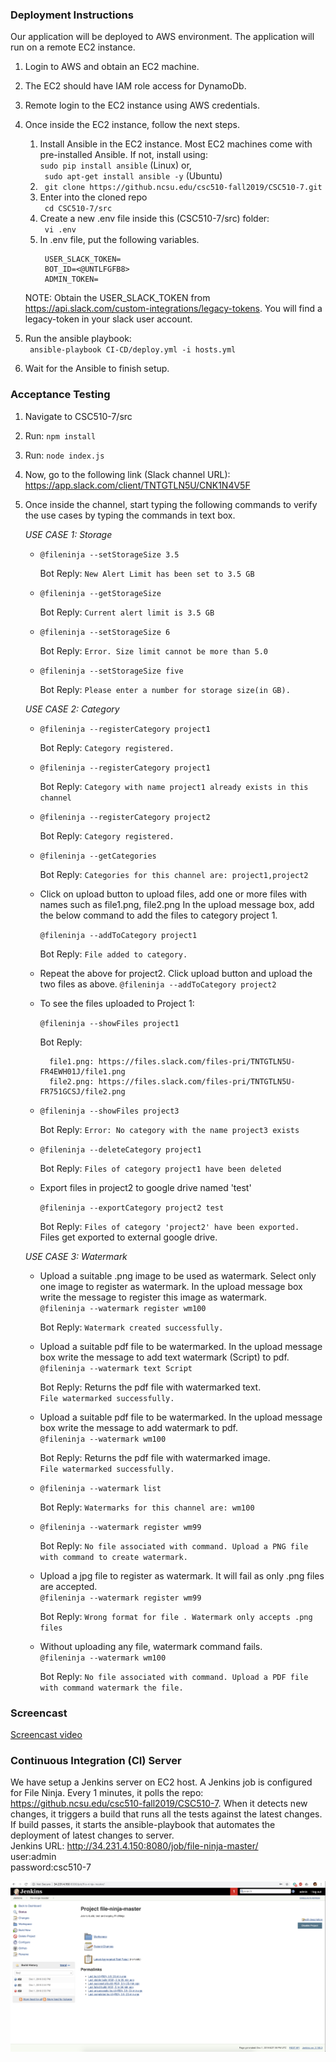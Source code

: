 ### Deployment Instructions

Our application will be deployed to AWS environment. The application will run on a remote EC2 instance. 
1. Login to AWS and obtain an EC2 machine. 
2. The EC2 should have IAM role access for DynamoDb. 
2. Remote login to the EC2 instance using AWS credentials. 

3. Once inside the EC2 instance, follow the next steps.
    1. Install Ansible in the EC2 instance. Most EC2 machines come with pre-installed Ansible. If not, install using:<br>
    ``` sudo pip install ansible ``` (Linux) or,<br>
    ``` sudo apt-get install ansible -y``` (Ubuntu)
    1. ``` git clone https://github.ncsu.edu/csc510-fall2019/CSC510-7.git```
    2. Enter into the cloned repo<br>
    ``` cd CSC510-7/src```
    3. Create a new .env file inside this (CSC510-7/src) folder:<br>
    ``` vi .env```
    4. In .env file, put the following variables.<br>
       ``` 
        USER_SLACK_TOKEN=
        BOT_ID=<@UNTLFGFB8>
        ADMIN_TOKEN=
        ```
    NOTE: Obtain the USER_SLACK_TOKEN from https://api.slack.com/custom-integrations/legacy-tokens. You will find a legacy-token
    in your slack user account.  
5. Run the ansible playbook:<br>
    ``` ansible-playbook CI-CD/deploy.yml -i hosts.yml```
6. Wait for the Ansible to finish setup.


### Acceptance Testing

1. Navigate to CSC510-7/src
2. Run:
    ``npm install``
3. Run:
    ``node index.js``
4. Now, go to the following link (Slack channel URL): <br>
https://app.slack.com/client/TNTGTLN5U/CNK1N4V5F

5. Once inside the channel, start typing the following commands to
verify the use cases by typing the commands in text box.

    *USE CASE 1: Storage*
    
    - ``@fileninja --setStorageSize 3.5``
    
        Bot Reply: ``New Alert Limit has been set to 3.5 GB``
        
    - ``@fileninja --getStorageSize``
    
        Bot Reply: ``Current alert limit is 3.5 GB``
        
    - ``@fileninja --setStorageSize 6``
        
        Bot Reply: ``Error. Size limit cannot be more than 5.0``
        
    - ``@fileninja --setStorageSize five``
        
        Bot Reply: ``Please enter a number for storage size(in GB).``
        
    *USE CASE 2: Category*
    
    - ``@fileninja --registerCategory project1``
    
        Bot Reply: ``Category registered.``
    - ``@fileninja --registerCategory project1``
    
        Bot Reply:
        ``Category with name project1 already exists in this channel``
    - ``@fileninja --registerCategory project2``
    
        Bot Reply: ``Category registered.``
        
    - ``@fileninja --getCategories``
    
        Bot Reply: 
        ``Categories for this channel are: project1,project2``
        
    - Click on upload button to upload files, add one or more files with names such as file1.png, file2.png
      In the upload message box, add the below command to add the files to category project 1.<br>
    
        ``@fileninja --addToCategory project1``
        
        Bot Reply:
        ``File added to category.``
    - Repeat the above for project2. Click upload button and upload the two files as above.
          ``@fileninja --addToCategory project2``
    - To see the files uploaded to Project 1:
    
        ``@fileninja --showFiles project1``
        
        Bot Reply:
        
        ```
          file1.png: https://files.slack.com/files-pri/TNTGTLN5U-FR4EWH01J/file1.png
          file2.png: https://files.slack.com/files-pri/TNTGTLN5U-FR751GCSJ/file2.png
        ```
    - ``@fileninja --showFiles project3``
    
        Bot Reply: ``Error: No category with the name project3 exists``
        
    - ``@fileninja --deleteCategory project1 ``
    
        Bot Reply: ``Files of category project1 have been deleted``
    -   Export files in project2 to google drive named 'test'
    
        ``@fileninja --exportCategory project2 test ``
        
        Bot Reply: ``Files of category 'project2' have been exported.``<br>
        Files get exported to external google drive.
        
    *USE CASE 3: Watermark*
    
    -  Upload a suitable .png image to be used as watermark. Select only one image to register as watermark. In the upload message box write the message to
    register this image as watermark.<br>
        ``@fileninja --watermark register wm100``
   
        Bot Reply: ``Watermark created successfully.``
        
    - Upload a suitable pdf file to be watermarked. In the upload message box write the message to
    add text watermark (Script) to pdf.<br>
      ``@fileninja --watermark text Script``
       
       Bot Reply: Returns the pdf file with watermarked text.<br>
       ``File watermarked successfully.``
    - Upload a suitable pdf file to be watermarked. In the upload message box write the message to
    add watermark to pdf.<br>
    ``@fileninja --watermark wm100``
       
       Bot Reply: Returns the pdf file with watermarked image.<br>
       ``File watermarked successfully.``
       
    - ``@fileninja --watermark list``
       
       Bot Reply: ``Watermarks for this channel are: wm100``
    
    - ``@fileninja --watermark register wm99``
       
       Bot Reply: ``No file associated with command. Upload a PNG file with command to create watermark.``
   
    - Upload a jpg file to register as watermark. It will fail as only .png files are accepted.<br>
        ``@fileninja --watermark register wm99``
       
       Bot Reply: ``Wrong format for file . Watermark only accepts .png files``

    - Without uploading any file, watermark command fails.<br>
        ``@fileninja --watermark wm100``
       
       Bot Reply: ``No file associated with command. Upload a PDF file with command watermark the file.`` 
      
### Screencast

[Screencast video](https://drive.google.com/open?id=1IZliBJ0fsQbgEFl-Zs3dY2j4Mru1YqcX)

    
### Continuous Integration (CI) Server

We have setup a Jenkins server on EC2 host. A Jenkins job is configured for File Ninja. Every 1 minutes, it polls the repo: https://github.ncsu.edu/csc510-fall2019/CSC510-7. When it detects new changes, it triggers a build that runs all the tests against the latest changes. If build passes, it starts the ansible-playbook that automates the deployment of latest changes to server. <br>
Jenkins URL: http://34.231.4.150:8080/job/file-ninja-master/<br>
user:admin<br>
password:csc510-7
<p align="center">
<img src="./Images/jenkins.png">
</p>


